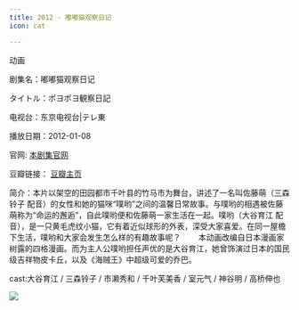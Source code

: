 ```yaml
---
title: 2012 - 嘟嘟猫观察日记
icon: cat

---
```

动画

剧集名：嘟嘟猫观察日记

タイトル：ポヨポヨ観察日記

电视台：东京电视台|テレ東

播放日期：2012-01-08

官网: [本剧集官网](https://www.takeshobo.co.jp/sp/tv_poyopoyo/)

豆瓣链接： [豆瓣主页](https://movie.douban.com/subject/7065192/)


简介：本片以架空的田园都市千叶县的竹马市为舞台，讲述了一名叫佐藤萌（三森铃子 配音）的女性和她的猫咪“噗哟”之间的温馨日常故事。与噗哟的相遇被佐藤萌称为“命运的邂逅”，自此噗哟便和佐藤萌一家生活在一起。噗哟（大谷育江 配音），是一只黄毛虎纹小猫，它有着近似球形的外表，深受大家喜爱。在同一屋檐下生活，噗哟和大家会发生怎么样的有趣故事呢？
　　本动画改编自日本漫画家树露的四格漫画。而为主人公噗哟担任声优的是大谷育江，她曾饰演过日本的国民级吉祥物皮卡丘，以及《海贼王》中超级可爱的乔巴。

cast:大谷育江 / 三森铃子 / 市濑秀和 / 千叶芙美香 / 室元气 / 神谷明 / 高桥伸也

![](https://listpic.tsgsanjiao.com/other/ddmgcrj.jpg)